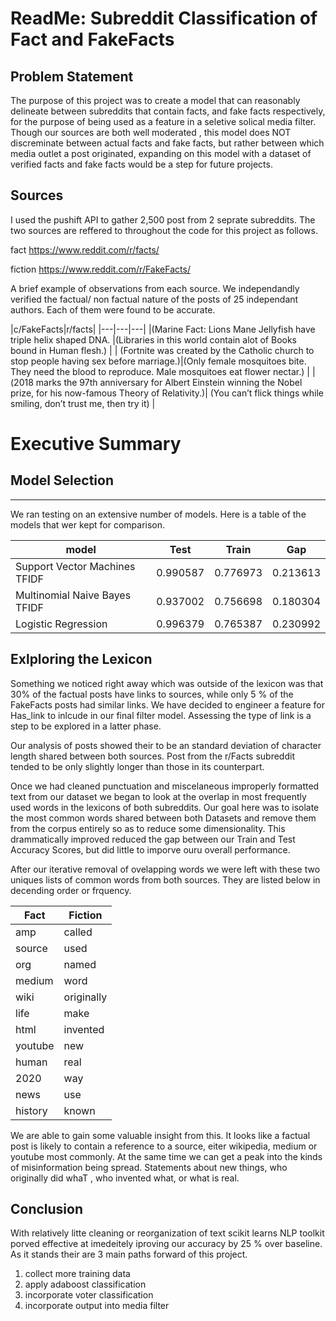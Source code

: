 # ReadMe: Subreddit Classification of Fact and FakeFacts

## Problem Statement
The purpose of this project was to create a model that can reasonably delineate between subreddits that contain facts, and fake facts respectively, for the purpose of being used as a feature in a seletive solical media filter. Though our sources are both well moderated , this model does NOT discreminate between actual facts and fake facts, but rather between which media outlet a post originated, expanding on this model with a dataset of verified facts and fake facts would be a step for future projects.

## Sources 
I used the pushift API to gather 2,500 post from 2 seprate subreddits. The two sources are reffered to throughout the code for this project as follows.

fact
https://www.reddit.com/r/facts/

fiction
https://www.reddit.com/r/FakeFacts/

A brief example of observations from each source. We independandly verified the factual/ non factual nature of the posts of 25 independant authors. Each of them were found to be accurate.  

|c/FakeFacts|r/facts|
|---|---|---|
|(Marine Fact: Lions Mane Jellyfish have triple helix shaped DNA. |(Libraries in this world contain alot of Books bound in Human flesh.) |
| (Fortnite was created by the Catholic church to stop people having sex before marriage.)|(Only female mosquitoes bite. They need the blood to reproduce. Male mosquitoes eat flower nectar.) |
|(2018 marks the 97th anniversary for Albert Einstein winning the Nobel prize, for his now-famous Theory of Relativity.)| (You can’t flick things while smiling, don’t trust me, then try it) |



# Executive Summary 

## Model Selection
___
We ran testing on an extensive number of models. Here is a table of the models that wer kept for comparison. 


|model|Test|Train|Gap|
|---|---|---|---|
|Support Vector Machines TFIDF| 0.990587 | 	0.776973 |	0.213613 |
|Multinomial Naive Bayes TFIDF |0.937002 |	0.756698 |	0.180304 |
|Logistic Regression| 0.996379 | 0.765387 |	0.230992 |


## Exlploring the Lexicon

Something we noticed right away which was outside of the lexicon was that 30% of the factual posts have links to sources, while only 5 % of the FakeFacts posts had similar links. We have decided to engineer a feature for Has_link to inlcude in our final filter model. Assessing the type of link is a step to be explored in a latter phase.

Our analysis of posts showed their to be an standard deviation of character length shared between both sources. Post from the r/Facts subreddit tended to be only slightly longer than those in its counterpart. 

Once we had cleaned punctuation and miscelaneous improperly formatted text from our dataset we began to look at the overlap in most frequently used words in the lexicons of both subreddits. Our goal here was to isolate the most common words shared between both Datasets and remove them from the corpus entirely so as to reduce some dimensionality. This drammatically improved reduced the gap between our Train and Test Accuracy Scores, but did little to imporve ouru overall performance.

After our iterative removal of ovelapping words we were left with these two uniques lists of common words from both sources. They are listed below in decending order or frquency.

| Fact | Fiction |
|---|---|
| amp | called |
| source | used |
| org | named |
| medium | word |
| wiki | originally |
| life | make |
| html | invented |
| youtube | new |
| human | real |
| 2020 | way |
| news | use |
| history | known |

We are able to gain some valuable insight from this. It looks like a factual post is likely to contain a reference to a source, eiter wikipedia, medium or youtube most commonly. At the same time we can get a peak into the kinds of misinformation being spread. Statements about new things, who originally did whaT , who invented what, or what is real.


## Conclusion 

With relatively litte cleaning or reorganization of text scikit learns NLP toolkit porved effective at imedeitely iproving our accuracy by 25 % over baseline. As it stands their are 3 main paths forward of this project.

1) collect more training data 
2) apply adaboost classification 
3) incorporate voter classification 
4) incorporate output into media filter